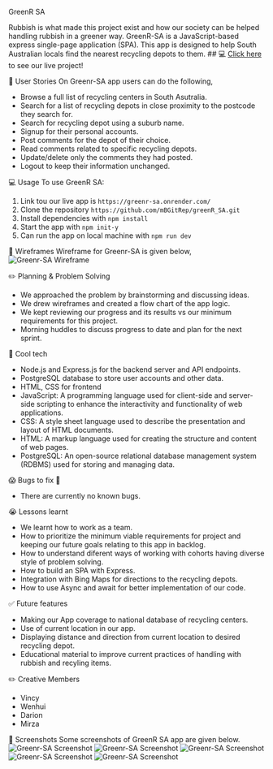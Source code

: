 GreenR SA

Rubbish is what made this project exist and how our society can be helped handling rubbish in a greener way. GreenR-SA is a JavaScript-based express single-page application (SPA). This app is designed to help South Australian locals find the nearest recycling depots to them.  ## :computer: [Click here](https://greenr-sa.onrender.com/) to see our live project!

🚀 User Stories
On Greenr-SA app users can do the following, 
- Browse a full list of recycling centers in South Asutralia.
- Search for a list of recycling depots in close proximity to the postcode they search for.
- Search for recycling depot using a suburb name.
- Signup for their personal accounts.
- Post comments for the depot of their choice.
- Read comments related to specific recycling depots.
- Update/delete only the comments they had posted.
- Logout to keep their information unchanged.

💻 Usage
To use GreenR SA:
1. Link tou our live app is `https://greenr-sa.onrender.com/`
2. Clone the repository `https://github.com/mBGitRep/greenR_SA.git`
3. Install dependencies with `npm install`
3. Start the app with `npm init-y`
4. Can run the app on local machine with `npm run dev`

📄 Wireframes
  Wireframe for Greenr-SA is given below,
![Greenr-SA Wireframe](https://raw.githubusercontent.com/mBGitRep/greenR_SA/main/Wireframe.png "Greenr-SA Wireframe")


✏️ Planning & Problem Solving
- We approached the problem by brainstorming and discussing ideas.
- We drew wireframes and created a flow chart of the app logic.
- We kept reviewing our progress and its results vs our minimum requirements for this project.
- Morning huddles to discuss progress to date and plan for the next sprint.

🚀 Cool tech
- Node.js and Express.js for the backend server and API endpoints.
- PostgreSQL database to store user accounts and other data.
- HTML, CSS for frontend
- JavaScript: A programming language used for client-side and server-side scripting to enhance the interactivity and functionality of web applications.
- CSS: A style sheet language used to describe the presentation and layout of HTML documents.
- HTML: A markup language used for creating the structure and content of web pages.
- PostgreSQL: An open-source relational database management system (RDBMS) used for storing and managing data.

😱 Bugs to fix 💩
- There are currently no known bugs.

😭 Lessons learnt
- We learnt how to work as a team.
- How to prioritize the minimum viable requirements for project and keeping our future goals relating to this app in     backlog.
- How to understand diferent ways of working with cohorts having diverse style of problem solving.
- How to build an SPA with Express.
- Integration with Bing Maps for directions to the recycling depots.
- How to use Async and await for better implementation of our code.

✅ Future features
- Making our App coverage to national database of recycling centers.
- Use of current location in our app.
- Displaying distance and direction from current location to desired recycling depot.
- Educational material to improve current practices of handling with rubbish and recyling items.

✏️ Creative Members
- Vincy
- Wenhui
- Darion
- Mirza


📄 Screenshots
   Some screenshots of GreenR SA app are given below.
![Greenr-SA Screenshot](https://raw.githubusercontent.com/mBGitRep/greenR_SA/main/01.png "Greenr-SA Screenshot")
![Greenr-SA Screenshot](https://raw.githubusercontent.com/mBGitRep/greenR_SA/main/02.png "Greenr-SA Screenshot")
![Greenr-SA Screenshot](https://raw.githubusercontent.com/mBGitRep/greenR_SA/main/03.png "Greenr-SA Screenshot")
![Greenr-SA Screenshot](https://raw.githubusercontent.com/mBGitRep/greenR_SA/main/04.png "Greenr-SA Screenshot")
![Greenr-SA Screenshot](https://raw.githubusercontent.com/mBGitRep/greenR_SA/main/05.png "Greenr-SA Screenshot")
